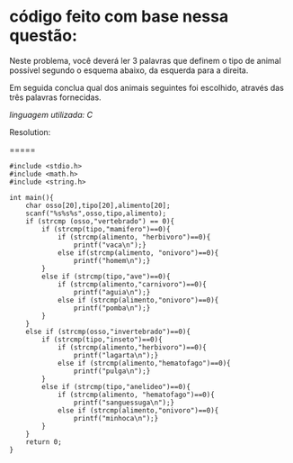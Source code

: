 código feito com base nessa questão:
=====

Neste problema, você deverá ler 3 palavras que definem o tipo de animal possível segundo o esquema abaixo, da esquerda para a direita.

Em seguida conclua qual dos animais seguintes foi escolhido, através das três palavras fornecidas.

*linguagem utilizada: C*

Resolution:

=====

    #include <stdio.h>
    #include <math.h>
    #include <string.h>

    int main(){
        char osso[20],tipo[20],alimento[20];
        scanf("%s%s%s",osso,tipo,alimento);
        if (strcmp (osso,"vertebrado") == 0){
            if (strcmp(tipo,"mamifero")==0){
                if (strcmp(alimento, "herbivoro")==0){
                    printf("vaca\n");}
                else if(strcmp(alimento, "onivoro")==0){
                    printf("homem\n");}
            }
            else if (strcmp(tipo,"ave")==0){
                if (strcmp(alimento,"carnivoro")==0){
                    printf("aguia\n");}
                else if (strcmp(alimento,"onivoro")==0){
                    printf("pomba\n");}
            }
        }
        else if (strcmp(osso,"invertebrado")==0){
            if (strcmp(tipo,"inseto")==0){
                if (strcmp(alimento,"herbivoro")==0){
                    printf("lagarta\n");}
                else if (strcmp(alimento,"hematofago")==0){
                    printf("pulga\n");}
            }
            else if (strcmp(tipo,"anelideo")==0){
                if (strcmp(alimento, "hematofago")==0){
                    printf("sanguessuga\n");}
                else if (strcmp(alimento,"onivoro")==0){
                    printf("minhoca\n");}
            }
        }
        return 0;
    }
